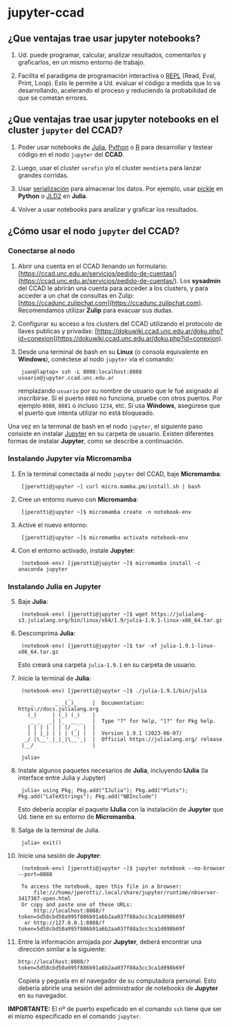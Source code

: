 # jupyter-ccad

## ¿Que ventajas trae usar **jupyter notebooks**?

1. Ud. puede programar, calcular, analizar resultados, comentarlos y graficarlos, en un mismo entorno de trabajo.

2. Facilita el paradigma de programación interactiva o [REPL](https://en.wikipedia.org/wiki/Read%E2%80%93eval%E2%80%93print_loop) (Read, Eval, Print, Loop). Esto le permite a Ud. evaluar el código a medida que lo va desarrollando, acelerando el proceso y reduciendo la probabilidad de que se cometan errores.

## ¿Que ventajas trae usar **jupyter notebooks** en el cluster `jupyter` del CCAD?

1. Poder usar notebooks de [Julia](https://julialang.org/), [Python](https://www.python.org/) o [R](https://www.r-project.org/) para desarrollar y testear código en el nodo `jupyter` del **CCAD**.

2. Luego, usar el cluster `serafin` y/o el cluster `mendieta` para lanzar grandes corridas.

3. Usar [serialización](https://es.wikipedia.org/wiki/Serializaci%C3%B3n) para almacenar los datos. Por ejemplo, usar [pickle](https://docs.python.org/3/library/pickle.html) en **Python** o [JLD2](https://github.com/JuliaIO/JLD2.jl) en **Julia**.

4. Volver a usar notebooks para analizar y graficar los resultados.

## ¿Cómo usar el nodo `jupyter` del CCAD?

### Conectarse al nodo

1. Abrir una cuenta en el CCAD llenando un formulario: [https://ccad.unc.edu.ar/servicios/pedido-de-cuentas/](https://ccad.unc.edu.ar/servicios/pedido-de-cuentas/). Los **sysadmin** del CCAD le abrirán una cuenta para acceder a los clusters, y para acceder a un chat de consultas en Zulip: [https://ccadunc.zulipchat.com](https://ccadunc.zulipchat.com). Recomendamos utilizar **Zulip** para evacuar sus dudas.

2. Configurar su acceso a los clusters del CCAD utilizando el protocolo de llaves publicas y privadas: [https://dokuwiki.ccad.unc.edu.ar/doku.php?id=conexion](https://dokuwiki.ccad.unc.edu.ar/doku.php?id=conexion).

3. Desde una terminal de bash en su **Linux** (o consola equivalente en **Windows**), conéctese al nodo `jupyter` vía el comando:

        juan@laptop> ssh -L 8088:localhost:8088 usuario@jupyter.ccad.unc.edu.ar
        
    remplazando `usuario` por su nombre de usuario que le fué asignado al inscribirse. Si el puerto `8088` no funciona, pruebe con otros puertos. Por ejemplo `8080`, `8081` o incluso `1234`, etc. Si usa **Windows**, asegúrese que el puerto que intenta utilizar no está bloqueado.

Una vez en la terminal de bash en el nodo `jupyter`, el siguiente paso consiste en instalar [Jupyter](https://jupyter.org/) en su carpeta de usuario. Existen diferentes formas de instalar **Jupyter**, como se describe a continuación.
  
### Instalando Jupyter vía Micromamba
  
1. En la terminal conectada al nodo `jupyter` del CCAD, baje **Micromamba**:

        [jperotti@jupyter ~] curl micro.mamba.pm/install.sh | bash

2. Cree un entorno nuevo con **Micromamba**:

        [jperotti@jupyter ~]$ micromamba create -n notebook-env
        
3. Active el nuevo entorno:

        [jperotti@jupyter ~]$ micromamba activate notebook-env

4. Con el entorno activado, instale **Jupyter**:

        (notebook-env) [jperotti@jupyter ~]$ micromamba install -c anaconda jupyter      

### Instalando Julia en Jupyter

5. Baje **Julia**:

        (notebook-env) [jperotti@jupyter ~]$ wget https://julialang-s3.julialang.org/bin/linux/x64/1.9/julia-1.9.1-linux-x86_64.tar.gz
        
6. Descomprima **Julia**:

        (notebook-env) [jperotti@jupyter ~]$ tar -xf julia-1.9.1-linux-x86_64.tar.gz
        
    Esto creará una carpeta `julia-1.9.1` en su carpeta de usuario.
    
6. Inicie la terminal de **Julia**:

        (notebook-env) [jperotti@jupyter ~]$ ./julia-1.9.1/bin/julia 
                       _
           _       _ _(_)_     |  Documentation: https://docs.julialang.org
          (_)     | (_) (_)    |
           _ _   _| |_  __ _   |  Type "?" for help, "]?" for Pkg help.
          | | | | | | |/ _` |  |
          | | |_| | | | (_| |  |  Version 1.9.1 (2023-06-07)
         _/ |\__'_|_|_|\__'_|  |  Official https://julialang.org/ release
        |__/                   |

        julia>
    
7. Instale algunos paquetes necesarios de **Julia**, incluyendo **IJulia** (la interface entre Julia y Jupyter)

        julia> using Pkg; Pkg.add("IJulia"); Pkg.add("Plots"); Pkg.add("LaTeXStrings"); Pkg.add("NBInclude")
        
   Esto debería acoplar el paquete **IJulia** con la instalación de **Jupyter** que Ud. tiene en su entorno de **Micromamba**.

8. Salga de la terminal de Julia.

        julia> exit()
        
9. Inicie una sesión de **Jupyter**:

        (notebook-env) [jperotti@jupyter ~]$ jupyter notebook --no-browser --port=8088        
        
        To access the notebook, open this file in a browser:
            file:///home/jperotti/.local/share/jupyter/runtime/nbserver-3417387-open.html
        Or copy and paste one of these URLs:
            http://localhost:8088/?token=5d58cbd50a995f886b91a6b2aa037f88a3cc3ca1d098b69f
         or http://127.0.0.1:8088/?token=5d58cbd50a995f886b91a6b2aa037f88a3cc3ca1d098b69f
        
10. Entre la información arrojada por **Jupyter**, deberá encontrar una dirección similar a la siguiente:

        http://localhost:8088/?token=5d58cbd50a995f886b91a6b2aa037f88a3cc3ca1d098b69f
        
    Copiela y peguela en el navegador de su computadora personal. Esto debería abrirle una sesión del administrador de notebooks de **Jupyter** en su navegador.        

**IMPORTANTE:** El nº de puerto espeficado en el comando `ssh` tiene que ser el mismo especificado en el comando `jupyter`.
